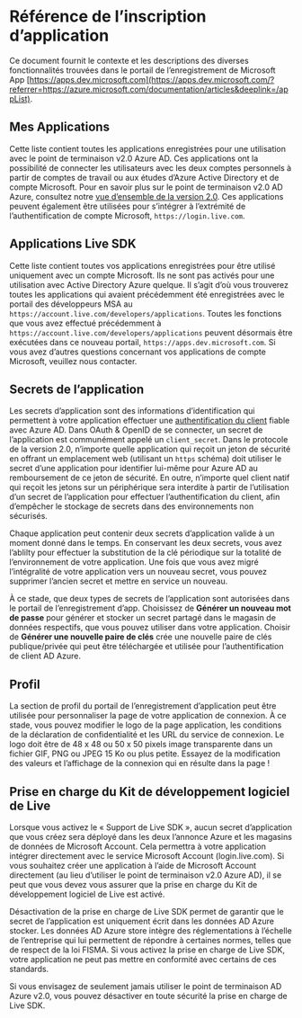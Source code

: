 <properties
    pageTitle="Inscription de l’application portail rubriques d’aide | Microsoft Azure"
    description="Une description des différentes fonctions dans le portail de l’enregistrement de Microsoft app."
    services="active-directory"
    documentationCenter=""
    authors="dstrockis"
    manager="mbaldwin"
    editor=""/>

<tags
    ms.service="active-directory"
    ms.workload="identity"
    ms.tgt_pltfrm="na"
    ms.devlang="na"
    ms.topic="article"
    ms.date="09/16/2016"
    ms.author="dastrock"/>

# <a name="app-registration-reference"></a>Référence de l’inscription d’application
Ce document fournit le contexte et les descriptions des diverses fonctionnalités trouvées dans le portail de l’enregistrement de Microsoft App [https://apps.dev.microsoft.com](https://apps.dev.microsoft.com/?referrer=https://azure.microsoft.com/documentation/articles&deeplink=/appList).

## <a name="my-applications"></a>Mes Applications
Cette liste contient toutes les applications enregistrées pour une utilisation avec le point de terminaison v2.0 Azure AD.  Ces applications ont la possibilité de connecter les utilisateurs avec les deux comptes personnels à partir de comptes de travail ou aux études d’Azure Active Directory et de compte Microsoft.  Pour en savoir plus sur le point de terminaison v2.0 AD Azure, consultez notre [vue d’ensemble de la version 2.0](active-directory-appmodel-v2-overview.md).  Ces applications peuvent également être utilisées pour s’intégrer à l’extrémité de l’authentification de compte Microsoft, `https://login.live.com`.

## <a name="live-sdk-applications"></a>Applications Live SDK
Cette liste contient toutes vos applications enregistrées pour être utilisé uniquement avec un compte Microsoft.  Ils ne sont pas activés pour une utilisation avec Active Directory Azure quelque.  Il s’agit d’où vous trouverez toutes les applications qui avaient précédemment été enregistrées avec le portail des développeurs MSA au `https://account.live.com/developers/applications`.  Toutes les fonctions que vous avez effectué précédemment à `https://account.live.com/developers/applications` peuvent désormais être exécutées dans ce nouveau portail, `https://apps.dev.microsoft.com`.  Si vous avez d’autres questions concernant vos applications de compte Microsoft, veuillez nous contacter.

## <a name="application-secrets"></a>Secrets de l’application
Les secrets d’application sont des informations d’identification qui permettent à votre application effectuer une [authentification du client](http://tools.ietf.org/html/rfc6749#section-2.3) fiable avec Azure AD.  Dans OAuth & OpenID de se connecter, un secret de l’application est communément appelé un `client_secret`.  Dans le protocole de la version 2.0, n’importe quelle application qui reçoit un jeton de sécurité en offrant un emplacement web (utilisant un `https` schéma) doit utiliser le secret d’une application pour identifier lui-même pour Azure AD au remboursement de ce jeton de sécurité.  En outre, n’importe quel client natif qui reçoit les jetons sur un périphérique sera interdite à partir de l’utilisation d’un secret de l’application pour effectuer l’authentification du client, afin d’empêcher le stockage de secrets dans des environnements non sécurisés.

Chaque application peut contenir deux secrets d’application valide à un moment donné dans le temps.  En conservant les deux secrets, vous avez l’ablilty pour effectuer la substitution de la clé périodique sur la totalité de l’environnement de votre application.  Une fois que vous avez migré l’intégralité de votre application vers un nouveau secret, vous pouvez supprimer l’ancien secret et mettre en service un nouveau.

À ce stade, que deux types de secrets de l’application sont autorisées dans le portail de l’enregistrement d’app.  Choisissez de **Générer un nouveau mot de passe** pour générer et stocker un secret partagé dans le magasin de données respectifs, que vous pouvez utiliser dans votre application.  Choisir de **Générer une nouvelle paire de clés** crée une nouvelle paire de clés publique/privée qui peut être téléchargée et utilisée pour l’authentification de client AD Azure.

## <a name="profile"></a>Profil
La section de profil du portail de l’enregistrement d’application peut être utilisée pour personnaliser la page de votre application de connexion.  À ce stade, vous pouvez modifier le logo de la page application, les conditions de la déclaration de confidentialité et les URL du service de connexion.  Le logo doit être de 48 x 48 ou 50 x 50 pixels image transparente dans un fichier GIF, PNG ou JPEG 15 Ko ou plus petite.  Essayez de la modification des valeurs et l’affichage de la connexion qui en résulte dans la page !

## <a name="live-sdk-support"></a>Prise en charge du Kit de développement logiciel de Live
Lorsque vous activez le « Support de Live SDK », aucun secret d’application que vous créez sera déployé dans les deux l’annonce Azure et les magasins de données de Microsoft Account.  Cela permettra à votre application intégrer directement avec le service Microsoft Account (login.live.com).  Si vous souhaitez créer une application à l’aide de Microsoft Account directement (au lieu d’utiliser le point de terminaison v2.0 Azure AD), il se peut que vous devez vous assurer que la prise en charge du Kit de développement logiciel de Live est activé.

Désactivation de la prise en charge de Live SDK permet de garantir que le secret de l’application est uniquement écrit dans les données AD Azure stocker.  Les données AD Azure store intègre des réglementations à l’échelle de l’entreprise qui lui permettent de répondre à certaines normes, telles que de respect de la loi FISMA.  Si vous activez la prise en charge de Live SDK, votre application ne peut pas mettre en conformité avec certains de ces standards.

Si vous envisagez de seulement jamais utiliser le point de terminaison AD Azure v2.0, vous pouvez désactiver en toute sécurité la prise en charge de Live SDK.

